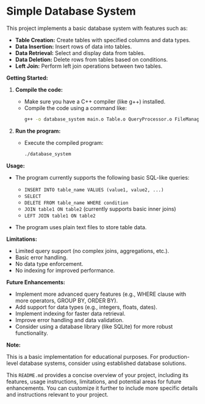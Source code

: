 # Simple Database System

This project implements a basic database system with features such as:

* **Table Creation:** Create tables with specified columns and data types.
* **Data Insertion:** Insert rows of data into tables.
* **Data Retrieval:** Select and display data from tables.
* **Data Deletion:** Delete rows from tables based on conditions.
* **Left Join:** Perform left join operations between two tables.

**Getting Started:**

1. **Compile the code:**
   - Make sure you have a C++ compiler (like g++) installed.
   - Compile the code using a command like:
     ```bash
     g++ -o database_system main.o Table.o QueryProcessor.o FileManager.o
     ```

2. **Run the program:**
   - Execute the compiled program:
     ```bash
     ./database_system
     ```

**Usage:**

*   The program currently supports the following basic SQL-like queries:
    *   `INSERT INTO table_name VALUES (value1, value2, ...)`
    *   `SELECT`
    *   `DELETE FROM table_name WHERE condition`
    *   `JOIN table1 ON table2` (currently supports basic inner joins)
    *   `LEFT JOIN table1 ON table2`

*   The program uses plain text files to store table data.

**Limitations:**

*   Limited query support (no complex joins, aggregations, etc.).
*   Basic error handling.
*   No data type enforcement.
*   No indexing for improved performance.

**Future Enhancements:**

*   Implement more advanced query features (e.g., WHERE clause with more operators, GROUP BY, ORDER BY).
*   Add support for data types (e.g., integers, floats, dates).
*   Implement indexing for faster data retrieval.
*   Improve error handling and data validation.
*   Consider using a database library (like SQLite) for more robust functionality.

**Note:**

This is a basic implementation for educational purposes. For production-level database systems, consider using established database solutions.

This `README.md` provides a concise overview of your project, including its features, usage instructions, limitations, and potential areas for future enhancements. You can customize it further to include more specific details and instructions relevant to your project.
